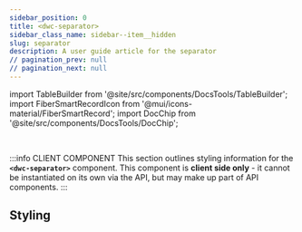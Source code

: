 ```yaml
---
sidebar_position: 0
title: <dwc-separator>
sidebar_class_name: sidebar--item__hidden
slug: separator
description: A user guide article for the separator
// pagination_prev: null
// pagination_next: null
---
```


import TableBuilder from '@site/src/components/DocsTools/TableBuilder';
import FiberSmartRecordIcon from '@mui/icons-material/FiberSmartRecord';
import DocChip from '@site/src/components/DocsTools/DocChip';

<DocChip chip='shadow' />

<br />

:::info CLIENT COMPONENT
This section outlines styling information for the **`<dwc-separator>`** component. This component is **client side only** - it cannot be instantiated on its own via the API, but may make up part of API components.
:::

## Styling

<TableBuilder name="dwc-separator" clientComponent />

